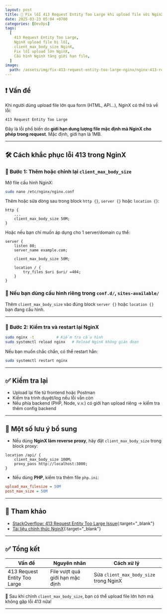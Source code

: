 ```yaml
---
layout: post
title: 🚫 Fix lỗi 413 Request Entity Too Large khi upload file với NginX
date: 2025-03-23 05:04 +0700
categories: [DevOps]
tags:
  [
    413 Request Entity Too Large,
    NginX upload file bị lỗi,
    client_max_body_size NginX,
    Fix lỗi upload lớn NginX,
    Cấu hình NginX tăng giới hạn file,
  ]
image:
  path: /assets/img/fix-413-request-entity-too-large-nginx/nginx-413-request-entity-too-large-error.jpg
---
```


## ❗ Vấn đề
Khi người dùng upload file lớn qua form (HTML, API...), NginX có thể trả về lỗi:
```
413 Request Entity Too Large
```

Đây là lỗi phổ biến do **giới hạn dung lượng file mặc định mà NginX cho phép trong request**. Mặc định, giới hạn là 1MB.

---

## 🛠 Cách khắc phục lỗi 413 trong NginX

### 🔧 Bước 1: Thêm hoặc chỉnh lại `client_max_body_size`
Mở file cấu hình NginX:
```bash
sudo nano /etc/nginx/nginx.conf
```

Thêm hoặc sửa dòng sau trong block `http {}`, `server {}` hoặc `location {}`:
```nginx
http {
    ...
    client_max_body_size 50M;
}
```
Hoặc nếu bạn chỉ muốn áp dụng cho 1 server/domain cụ thể:
```nginx
server {
    listen 80;
    server_name example.com;

    client_max_body_size 50M;

    location / {
        try_files $uri $uri/ =404;
    }
}
```

### 📂 Nếu bạn dùng cấu hình riêng trong `conf.d/`, `sites-available/`
Thêm `client_max_body_size` vào đúng block `server {}` hoặc `location {}` bạn đang cấu hình.

---

### 🔁 Bước 2: Kiểm tra và restart lại NginX
```bash
sudo nginx -t          # Kiểm tra cấu hình
sudo systemctl reload nginx   # Reload NginX không gián đoạn
```

Nếu bạn muốn chắc chắn, có thể restart hẳn:
```bash
sudo systemctl restart nginx
```

---

## ✅ Kiểm tra lại
- Upload lại file từ frontend hoặc Postman
- Kiểm tra trình duyệt/log nếu lỗi vẫn còn
- Nếu phía backend (PHP, Node, v.v.) có giới hạn upload riêng → kiểm tra thêm config backend

---

## 🧠 Một số lưu ý bổ sung
- Nếu dùng **NginX làm reverse proxy**, hãy đặt `client_max_body_size` trong block proxy:
```nginx
location /api/ {
    client_max_body_size 100M;
    proxy_pass http://localhost:3000;
}
```

- Nếu dùng **PHP**, kiểm tra thêm file `php.ini`:
```ini
upload_max_filesize = 50M
post_max_size = 50M
```

---

## 🔗 Tham khảo
- [StackOverflow: 413 Request Entity Too Large Issue](https://stackoverflow.com/questions/24306335/413-request-entity-too-large-file-upload-issue){:target="_blank"}
- [Tài liệu chính thức NginX](https://nginx.org/en/docs/http/ngx_http_core_module.html#client_max_body_size){:target="_blank"}

---

## ✅ Tổng kết

| Vấn đề               | Nguyên nhân                      | Cách xử lý                           |
|----------------------|----------------------------------|--------------------------------------|
| 413 Request Entity Too Large | File vượt quá giới hạn mặc định | Sửa `client_max_body_size` trong NginX |

🚀 Sau khi chỉnh `client_max_body_size`, bạn có thể upload file lớn hơn mà không gặp lỗi 413 nữa!

---